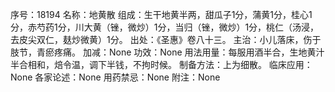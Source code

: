 序号：18194
名称：地黄散
组成：生干地黄半两，甜瓜子1分，蒲黄1分，桂心1分，赤芍药1分，川大黄（锉，微炒）1分，当归（锉，微炒）1分，桃仁（汤浸，去皮尖双仁，麸炒微黄）1分。
出处：《圣惠》卷八十三。
主治：小儿落床，伤于肢节，青瘀疼痛。
加减：None
功效：None
用法用量：每服用酒半合，生地黄汁半合相和，焙令温，调下半钱，不拘时候。
制备方法：上为细散。
临床应用：None
各家论述：None
用药禁忌：None
附注：None
